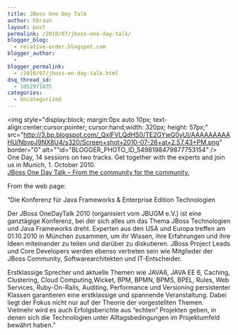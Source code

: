```yaml
---
title: JBoss One Day Talk
author: hbraun
layout: post
permalink: /2010/07/jboss-one-day-talk/
blogger_blog:
  - relative-order.blogspot.com
blogger_author:
  - 
blogger_permalink:
  - /2010/07/jboss-on-day-talk.html
dsq_thread_id:
  - 1052971835
categories:
  - Uncategorized
---
```

<img style="display:block; margin:0px auto 10px; text-align:center;cursor:pointer; cursor:hand;width: 320px; height: 57px;" src="http://3.bp.blogspot.com/_QxIFVLQdHS0/TE2GYwG0yUI/AAAAAAAAAHU/NbvpJ9NX8U4/s320/Screen+shot+2010-07-26+at+2.57.43+PM.png" border="0" alt=""id="BLOGGER_PHOTO_ID_5498198479877753154" />  
One Day, 14 sessions on two tracks. Get together with the experts and join us in Munich, 1. October 2010.  
[JBoss One Day Talk &#8211; From the community for the community.][1]

From the web page:

&#8220;Die Konferenz für Java Frameworks &#038; Enterprise Edition Technologien

Der JBoss OneDayTalk 2010 (organisiert vom JBUGM e.V.) ist eine ganztägige Konferenz, bei der sich alles um das Thema JBoss Technologien und Java Frameworks dreht. Experten aus den USA und Europa treffen am 01.10.2010 in München zusammen, um ihr Wissen, ihre Erfahrungen und ihre Ideen miteinander zu teilen und darüber zu diskutieren. JBoss Project Leads und Core Developers werden ebenso vertreten sein wie Mitglieder der JBoss Community, Softwarearchitekten und IT-Entscheider.

Erstklassige Sprecher und aktuelle Themen wie JAVA6, JAVA EE 6, Caching, Clustering, Cloud Computing,Wicket, BPM, BPMN, BPMS, BPEL, Rules, Web Services, Ruby-On-Rails, Auditing, Performance und Versioning persistenter Klassen garantieren eine erstklassige und spannende Veranstaltung. Dabei liegt der Fokus nicht nur auf der Theorie der vorgestellten Themen. Vielmehr wird es auch Erfolgsberichte aus &#8220;echten&#8221; Projekten geben, in denen sich die Technologien unter Alltagsbedingungen im Projektumfeld bewährt haben.&#8221;

 [1]: http://www.onedaytalk.org/index.php